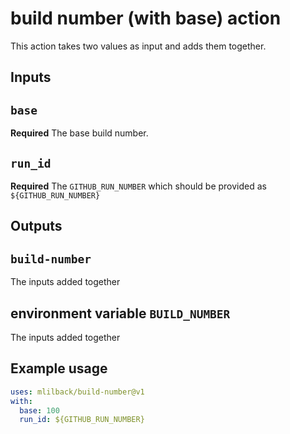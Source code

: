 # build number (with base) action

This action takes two values as input and adds them together.

## Inputs

## `base`

**Required** The base build number. 

## `run_id`

**Required** The `GITHUB_RUN_NUMBER` which should be provided 
as `${GITHUB_RUN_NUMBER}`

## Outputs

## `build-number`

The inputs added together

## environment variable `BUILD_NUMBER`

The inputs added together

## Example usage

```yml
uses: mlilback/build-number@v1
with:
  base: 100
  run_id: ${GITHUB_RUN_NUMBER}
```
